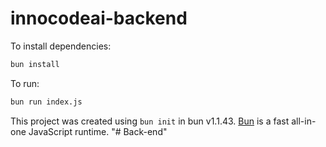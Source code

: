 # innocodeai-backend

To install dependencies:

```bash
bun install
```

To run:

```bash
bun run index.js
```

This project was created using `bun init` in bun v1.1.43. [Bun](https://bun.sh) is a fast all-in-one JavaScript runtime.
"# Back-end" 
